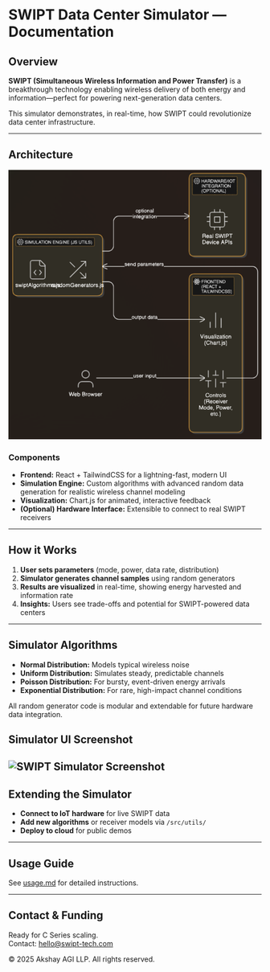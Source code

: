 # SWIPT Data Center Simulator — Documentation

## Overview

**SWIPT (Simultaneous Wireless Information and Power Transfer)** is a breakthrough technology enabling wireless delivery of both energy and information—perfect for powering next-generation data centers.

This simulator demonstrates, in real-time, how SWIPT could revolutionize data center infrastructure.

---

## Architecture

![Architecture](architecture.png)

### Components

- **Frontend:** React + TailwindCSS for a lightning-fast, modern UI
- **Simulation Engine:** Custom algorithms with advanced random data generation for realistic wireless channel modeling
- **Visualization:** Chart.js for animated, interactive feedback
- **(Optional) Hardware Interface:** Extensible to connect to real SWIPT receivers

---

## How it Works

1. **User sets parameters** (mode, power, data rate, distribution)
2. **Simulator generates channel samples** using random generators
3. **Results are visualized** in real-time, showing energy harvested and information rate
4. **Insights:** Users see trade-offs and potential for SWIPT-powered data centers

---

## Simulator Algorithms

- **Normal Distribution:** Models typical wireless noise
- **Uniform Distribution:** Simulates steady, predictable channels
- **Poisson Distribution:** For bursty, event-driven energy arrivals
- **Exponential Distribution:** For rare, high-impact channel conditions

All random generator code is modular and extendable for future hardware data integration.

## Simulator UI Screenshot

![SWIPT Simulator Screenshot](docs/screenshot.png)
---

## Extending the Simulator

- **Connect to IoT hardware** for live SWIPT data
- **Add new algorithms** or receiver models via `/src/utils/`
- **Deploy to cloud** for public demos

---

## Usage Guide

See [usage.md](usage.md) for detailed instructions.

---

## Contact & Funding

Ready for C Series scaling.  
Contact: [hello@swipt-tech.com](mailto:hello@swipt-tech.com)

&copy; 2025 Akshay AGI LLP. All rights reserved.

